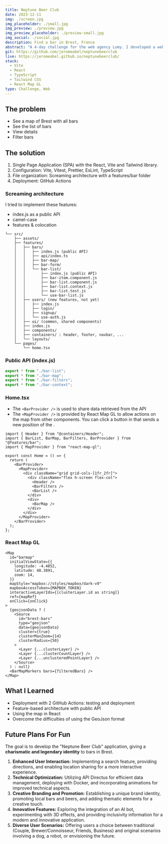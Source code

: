 ```yaml
---
title: Neptune Beer Club
date: 2023-12-11
img: ./screen.jpg
img_placeholder: ./small.jpg
img_preview: ./preview.jpg
img_preview_placeholder: ./preview-small.jpg
img_social: ./social.jpg
description: Find a bar in Brest, France
abstract: "A 4-day challenge for the web agency Lumy. I developed a web application to find bars in Brest 🍺, France. The criteria are based, among other things, on deployment, filtering system, and originality."
git: https://github.com/jeromeabel/neptunebeerclub
live: https://jeromeabel.github.io/neptunebeerclub/
stack:
  - Vite
  - React
  - TypeScript
  - Tailwind CSS
  - React Map GL
type: Challenge, Web
---
```


## The problem

- See a map of Brest with all bars
- See the list of bars
- View details
- Filter bars

## The solution

1. Single Page Application (SPA) with the React, Vite and Tailwind library.
2. Configuration: Vite, Vitest, Prettier, EsLint, TypeScript
3. File organization: Screaming architecture with a features/bar folder
4. Deployment: GitHub Actions

### Screaming architecture

I tried to implement these features:

- index.js as a public API
- camel-case
- features & colocation

```ansi
└── src/
    ├── assets/
    ├── features/
    │   ├── bars/
    │   │   ├── index.js (public API)
    │   │   ├── api/index.ts
    │   │   ├── bar-map/
    │   │   ├── bar-form/
    │   │   └── bar-list/
    │   │       ├── index.js (public API)
    │   │       ├── bar-item.component.js
    │   │       ├── bar-list.component.js
    │   │       ├── bar-list.context.js
    │   │       ├── bar-list.test.js
    │   │       └── use-bar-list.js
    │   ├── users/ (new features, not yet)
    │   │   ├── index.js
    │   │   ├── login/
    │   │   ├── signup/
    │   │   └── use-auth.js
    │   ├── ui/ (common, shared components)
    │   ├── index.js
    │   ├── components/
    │   ├── containers/ : header, footer, navbar, ...
    │   └── layouts/
    └── pages/
        └── home.tsx
```

### Public API (index.js)

```ts
export * from "./bar-list";
export * from "./bar-map";
export * from "./bar-filters";
export * from "./bar-context";
```

### Home.tsx

- The `<BarProvider />` is used to share data retrieved from the API
- The `<MapProvider />` is provided by React Map GL to allow actions on the map from other components. You can click a button in <BarList /> that sends a new position of the <BarMap />.

```tsx
import { Header } from "@containers/Header";
import { BarList, BarMap, BarFilters, BarProvider } from "@features/bar";
import { MapProvider } from "react-map-gl";

export const Home = () => {
  return (
    <BarProvider>
      <MapProvider>
        <div className="grid grid-cols-[1fr_2fr]">
          <div className="flex h-screen flex-col">
            <Header />
            <BarFilters />
            <BarList />
          </div>
          <div>
            <BarMap />
          </div>
        </div>
      </MapProvider>
    </BarProvider>
  );
};
```

### React Map GL

```tsx
<Map
  id="barmap"
  initialViewState={{
    longitude: -4.4852,
    latitude: 48.3891,
    zoom: 14,
  }}
  mapStyle="mapbox://styles/mapbox/dark-v9"
  mapboxAccessToken={MAPBOX_TOKEN}
  interactiveLayerIds={[clusterLayer.id as string]}
  ref={mapRef}
  onClick={onClick}
>
  {geojsonData ? (
    <Source
      id="brest-bars"
      type="geojson"
      data={geojsonData}
      cluster={true}
      clusterMaxZoom={14}
      clusterRadius={50}
    >
      <Layer {...clusterLayer} />
      <Layer {...clusterCountLayer} />
      <Layer {...unclusteredPointLayer} />
    </Source>
  ) : null}
  <BarMapMarkers bars={filteredBars} />
</Map>
```

## What I Learned

- Deployment with 2 GitHub Actions: testing and deployment
- Feature-based architecture with public API
- Using the map in React
- Overcome the difficulties of using the GeoJson format

## Future Plans For Fun

The goal is to develop the "Neptune Beer Club" application, giving a **charismatic and legendary identity** to bars in Brest.

1. **Enhanced User Interaction:** Implementing a search feature, providing directions, and enabling location sharing for a more interactive experience.
2. **Technical Optimization:** Utilizing API Directus for efficient data management, deploying with Docker, and incorporating animations for improved technical aspects.
3. **Creative Branding and Promotion:** Establishing a unique brand identity, promoting local bars and beers, and adding thematic elements for a creative touch.
4. **Innovative Features:** Exploring the integration of an AI bot, experimenting with 3D effects, and providing inclusivity information for a modern and innovative application.
5. **Diverse User Scenarios:** Offering users a choice between traditional (Couple, Brewer/Connoisseur, Friends, Business) and original scenarios involving a dog, a robot, or envisioning the future.
